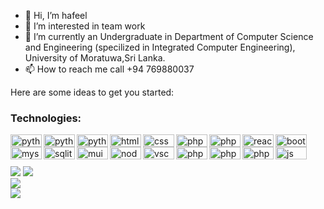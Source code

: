 

- 👋 Hi, I’m hafeel
- 👀 I’m interested in team work
- 🌱 I’m currently an Undergraduate in Department of Computer Science and Engineering (specilized in Integrated Computer Engineering), University of Moratuwa,Sri Lanka.
- 📫 How to reach me call  +94 769880037
<!---
**hafeelnm19/hafeelnm19** is a ✨ _special_ ✨ repository because its `README.md` (this file) appears on your GitHub profile.
--->
Here are some ideas to get you started:



### Technologies:
<img align="left" alt="python" width="50px" height="20px" src="https://img.shields.io/badge/Python-FFD43B?style=for-the-badge&logo=python&logoColor=blue" />
<img align="left" alt="python" width="50px" height="20px" src="https://img.shields.io/badge/C-00599C?style=for-the-badge&logo=c&logoColor=white" />
<img align="left" alt="python" width="50px" height="20px" src="https://img.shields.io/badge/C%2B%2B-00599C?style=for-the-badge&logo=c%2B%2B&logoColor=white" />
<img align="left" alt="html" width="50px" height="20px" src="https://img.shields.io/badge/HTML5-E34F26?style=for-the-badge&logo=html5&logoColor=white" />
<img align="left" alt="css" width="50px" height="20px" src="https://img.shields.io/badge/CSS3-1572B6?style=for-the-badge&logo=css3&logoColor=white" />
<img align="left" alt="php" width="50px" height="20px" src="https://img.shields.io/badge/PHP-777BB4?style=for-the-badge&logo=php&logoColor=white" />
<img align="left" alt="php" width="50px" height="20px" src="https://img.shields.io/badge/Flask-000000?style=for-the-badge&logo=flask&logoColor=white" />
<img align="left" alt="react" width="50px" height="20px"  src="https://img.shields.io/badge/React-20232A?style=for-the-badge&logo=react&logoColor=61DAFB" />
<img align="left" alt="bootstrap" width="50px" height="20px"  src="https://img.shields.io/badge/Bootstrap-563D7C?style=for-the-badge&logo=bootstrap&logoColor=white" />
<img align="left"  alt="mysql" width="50px" height="20px"  src="https://img.shields.io/badge/MySQL-005C84?style=for-the-badge&logo=mysql&logoColor=white" />
<img align="left"  alt="sqlite" width="50px" height="20px"  src="https://img.shields.io/badge/SQLite-07405E?style=for-the-badge&logo=sqlite&logoColor=white" />
<img align="left"  alt="mui" width="50px" height="20px"  src="https://img.shields.io/badge/Pandas-2C2D72?style=for-the-badge&logo=pandas&logoColor=white" />
<img align="left"  alt="node js" width="50px" height="20px"  src="https://img.shields.io/badge/Node.js-339933?style=for-the-badge&logo=nodedotjs&logoColor=white" />
<img align="left"  alt="vscode" width="50px" height="20px"  src="https://img.shields.io/badge/VSCode-0078D4?style=for-the-badge&logo=visual%20studio%20code&logoColor=white" />
<img align="left" alt="php" width="50px" height="20px" src="https://img.shields.io/badge/Colab-F9AB00?style=for-the-badge&logo=googlecolab&color=525252" />
<img align="left" alt="php" width="50px" height="20px" src="https://img.shields.io/badge/Arduino_IDE-00979D?style=for-the-badge&logo=arduino&logoColor=white" />
<img align="left" alt="php" width="50px" height="20px" src="https://img.shields.io/badge/Eclipse-2C2255?style=for-the-badge&logo=eclipse&logoColor=white" />
<img align="left" alt="js" width="50px" height="20px" src="https://img.shields.io/badge/JavaScript-323330?style=for-the-badge&logo=javascript&logoColor=F7DF1E" />


<br/>
<br/>


<br />

<img src="https://github-readme-stats.vercel.app/api?username=hafeelnm19" />

<img src="https://github-readme-stats.vercel.app/api/top-langs/?username=hafeelnm19" />
<br/>
<img src="https://github-readme-streak-stats.herokuapp.com/?user=hafeelnm19" />

<br/>
<img src="https://github-profile-trophy.vercel.app/?username=hafeelnm19" />
	
